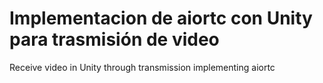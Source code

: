 # Implementacion de aiortc con Unity para trasmisión de video

Receive video in Unity through transmission implementing aiortc

